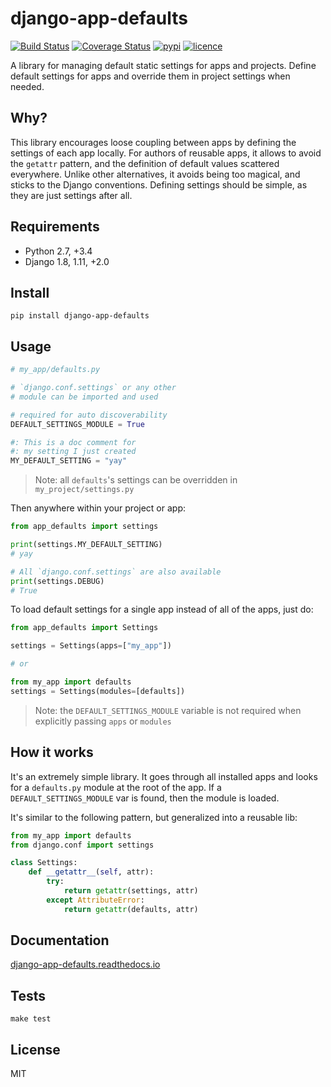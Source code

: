 # django-app-defaults

[![Build Status](https://img.shields.io/travis/nitely/django-app-defaults.svg?style=flat-square)](https://travis-ci.org/nitely/django-app-defaults)
[![Coverage Status](https://img.shields.io/coveralls/nitely/django-app-defaults.svg?style=flat-square)](https://coveralls.io/r/nitely/django-app-defaults)
[![pypi](https://img.shields.io/pypi/v/django-app-defaults.svg?style=flat-square)](https://pypi.python.org/pypi/django-app-defaults)
[![licence](https://img.shields.io/pypi/l/django-app-defaults.svg?style=flat-square)](https://raw.githubusercontent.com/nitely/django-app-defaults/master/LICENSE)

A library for managing default static settings for apps and projects.
Define default settings for apps and override them in project settings when needed.

## Why?

This library encourages loose coupling between apps by defining
the settings of each app locally. For authors of reusable apps,
it allows to avoid the `getattr` pattern, and the definition of
default values scattered everywhere. Unlike other alternatives,
it avoids being too magical, and sticks to the Django conventions.
Defining settings should be simple, as they are just settings after all.

## Requirements

* Python 2.7, +3.4
* Django 1.8, 1.11, +2.0

## Install

```
pip install django-app-defaults
```

## Usage

```python
# my_app/defaults.py

# `django.conf.settings` or any other
# module can be imported and used

# required for auto discoverability
DEFAULT_SETTINGS_MODULE = True

#: This is a doc comment for
#: my setting I just created
MY_DEFAULT_SETTING = "yay"
```

> Note: all `defaults`'s settings can be
> overridden in `my_project/settings.py`

Then anywhere within your project or app:

```python
from app_defaults import settings

print(settings.MY_DEFAULT_SETTING)
# yay

# All `django.conf.settings` are also available
print(settings.DEBUG)
# True
```

To load default settings for a single app instead of all of the apps, just do:

```python
from app_defaults import Settings

settings = Settings(apps=["my_app"])

# or

from my_app import defaults
settings = Settings(modules=[defaults])
```

> Note: the `DEFAULT_SETTINGS_MODULE` variable is not required
> when explicitly passing `apps` or `modules`

## How it works

It's an extremely simple library. It goes through all installed apps and
looks for a `defaults.py` module at the root of the app. If a `DEFAULT_SETTINGS_MODULE`
var is found, then the module is loaded.

It's similar to the following pattern, but generalized into a reusable lib:

```python
from my_app import defaults
from django.conf import settings

class Settings:
    def __getattr__(self, attr):
        try:
            return getattr(settings, attr)
        except AttributeError:
            return getattr(defaults, attr)
```

## Documentation

[django-app-defaults.readthedocs.io](http://django-app-defaults.readthedocs.io)

## Tests

```
make test
```

## License

MIT
